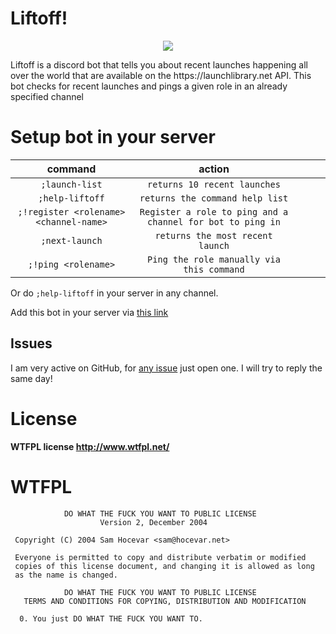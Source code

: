 # Liftoff!
<p align="center">
  <img src="https://cdn.glitch.com/project-avatar/b258934c-611d-4f93-ade5-432f5aff3851.png?1575996506463">
</p>
Liftoff is a discord bot that tells you about recent launches happening all over the world that are available on the
https://launchlibrary.net API. This bot checks for recent launches and pings a given role in an already specified channel

# Setup bot in your server
|  command 	|  action 	|   	|  	|   	|
|:-:	|:-:	|:-:	|---	|---	|
|  `;launch-list` 	| `returns 10 recent launches`  	|   	|   	|   	|
|   `;help-liftoff`	|  `returns the command help list` 	|   	|   	|   	|
|  `;!register <rolename> <channel-name>` 	|  `Register a role to ping and a channel for bot to ping in` 	|   	|   	|   	|
|  `;next-launch` 	| `returns the most recent launch`  	|   	|   	|   	|
|  `;!ping <rolename>` 	| `Ping the role manually via this command`  	|   	|   	|   	|


Or do `;help-liftoff` in your server in any channel.

Add this bot in your server via [this link](https://discordapp.com/api/oauth2/authorize?client_id=646973093117558794&permissions=268561408&scope=bot)

 ## Issues
I am very active on GitHub, for [any issue](https://github.com/Daksh14/Liftoff/labels) just open one. I will try to reply the same day!


# License

**WTFPL license http://www.wtfpl.net/**

# WTFPL

```
            DO WHAT THE FUCK YOU WANT TO PUBLIC LICENSE
                    Version 2, December 2004

 Copyright (C) 2004 Sam Hocevar <sam@hocevar.net>

 Everyone is permitted to copy and distribute verbatim or modified
 copies of this license document, and changing it is allowed as long
 as the name is changed.

            DO WHAT THE FUCK YOU WANT TO PUBLIC LICENSE
   TERMS AND CONDITIONS FOR COPYING, DISTRIBUTION AND MODIFICATION

  0. You just DO WHAT THE FUCK YOU WANT TO.
  ```
